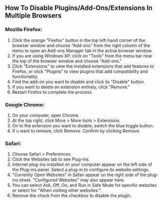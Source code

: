 ## How To Disable Plugins/Add-Ons/Extensions In Multiple Browsers

### Mozilla Firefox:
1. Click the orange "Firefox" button in the top left-hand corner of the browser window and choose "Add-ons" from the right column of the menu to open an Add-ons Manager tab in the active browser window.
2. If you are using Windows XP, click on "Tools" from the menu bar near the top of the browser window and choose "Add-ons."
3. Click "Extensions" to view the installed extensions that add features to Firefox, or click "Plugins" to view plugins that add compatibility and functionality.
4. Find the add-on you want to disable and click its "Disable" button.
5. If you want to delete an extension entirely, click "Remove."
6. Restart Firefox to complete the process.

### Google Chrome:
1. On your computer, open Chrome.
2. At the top right, click More  > More tools > Extensions.
3. On to the extension you want to disable, switch the blue toggle button.
4. If u want to remove,  click Remove. Confirm by clicking Remove.

### Safari:
1.  Choose Safari > Preferences.
2.  Click the Websites tab to see Plug-ins.
3.  Internet plug-ins installed on your computer appear on the left side of the Plug-ins panel. Select a plug-in to configure its website settings.
4.  "Currently Open Websites" in Safari appear on the right side of the plug-ins sheet. "Configured Websites" may also appear here.
5.  You can select Ask, Off, On, and Run in Safe Mode for specific websites or select for "When visiting other websites:".
6.  Remove the check from the checkbox to disable the plugin.



